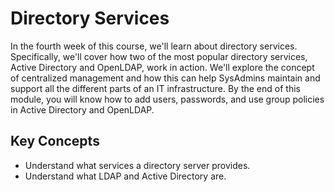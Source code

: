# Directory Services

In the fourth week of this course, we'll learn about directory services. Specifically, we'll cover how two of the most popular directory services, Active Directory and OpenLDAP, work in action. We'll explore the concept of centralized management and how this can help SysAdmins maintain and support all the different parts of an IT infrastructure. By the end of this module, you will know how to add users, passwords, and use group policies in Active Directory and OpenLDAP.

## Key Concepts

* Understand what services a directory server provides.
* Understand what LDAP and Active Directory are.